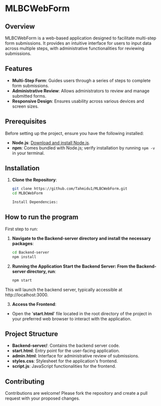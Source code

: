 # MLBCWebForm

## Overview

MLBCWebForm is a web-based application designed to facilitate multi-step form submissions. It provides an intuitive interface for users to input data across multiple steps, with administrative functionalities for reviewing submissions.

## Features

- **Multi-Step Form**: Guides users through a series of steps to complete form submissions.
- **Administrative Review**: Allows administrators to review and manage submitted forms.
- **Responsive Design**: Ensures usability across various devices and screen sizes.

## Prerequisites

Before setting up the project, ensure you have the following installed:

- **Node.js**: [Download and install Node.js](https://nodejs.org/).
- **npm**: Comes bundled with Node.js; verify installation by running `npm -v` in your terminal.

## Installation

1. **Clone the Repository**:

   ```bash
   git clone https://github.com/Tahmidu1/MLBCWebForm.git
   cd MLBCWebForm

   Install Dependencies:

## How to run the program

First step to run:
1. **Navigate to the Backend-server directory and install the necessary packages**:

   ```bash
   cd Backend-server
   npm install

2. **Running the Application
Start the Backend Server:
From the Backend-server directory, run**:

   ```bash
   npm start
   
This will launch the backend server, typically accessible at http://localhost:3000.

3. **Access the Frontend**:
- Open the '**start.html**' file located in the root directory of the project in your preferred web browser to interact with the application.


## Project Structure
- **Backend-server/**: Contains the backend server code.
- **start.html**: Entry point for the user-facing application.
- **admin.html**: Interface for administrative review of submissions.
- **styles.css**: Stylesheet for the application's frontend.
- **script.js**: JavaScript functionalities for the frontend.

## Contributing
Contributions are welcome! Please fork the repository and create a pull request with your proposed changes.

